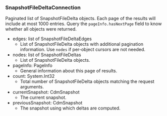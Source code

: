 ### SnapshotFileDeltaConnection
Paginated list of SnapshotFileDelta objects. Each page of the results will include at most 1000 entries. Query the `pageInfo.hasNextPage` field to know whether all objects were returned.

- edges: list of SnapshotFileDeltaEdges
  - List of SnapshotFileDelta objects with additional pagination information. Use `nodes` if per-object cursors are not needed.
- nodes: list of SnapshotFileDeltas
  - List of SnapshotFileDelta objects.
- pageInfo: PageInfo
  - General information about this page of results.
- count: System.Int32
  - Total number of SnapshotFileDelta objects matching the request arguments.
- currentSnapshot: CdmSnapshot
  - The current snapshot.
- previousSnapshot: CdmSnapshot
  - The snapshot using which deltas are computed.
